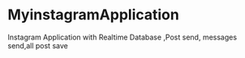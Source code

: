 # MyinstagramApplication
Instagram Application with Realtime Database ,Post send, messages send,all post save  
